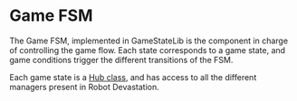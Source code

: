 # Game FSM

The Game FSM, implemented in GameStateLib is the component in charge of controlling the game flow. Each state corresponds to a game state, and game conditions trigger the different transitions of the FSM.

Each game state is a [Hub class](general-architecture/hub-class.md), and has access to all the different managers present in Robot Devastation.
